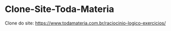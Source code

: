 # Clone-Site-Toda-Materia
Clone do site: https://www.todamateria.com.br/raciocinio-logico-exercicios/
